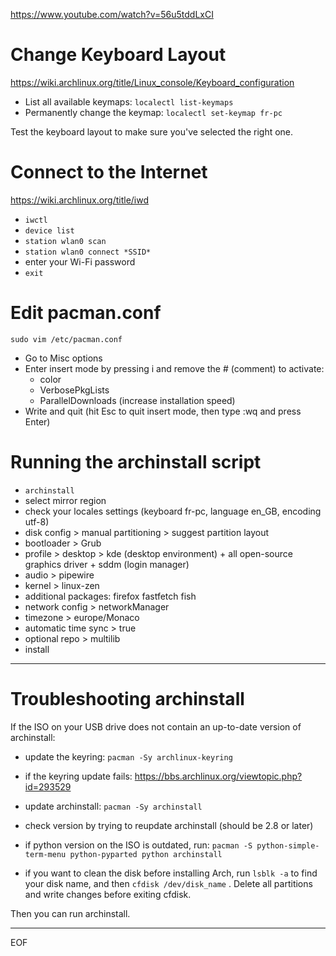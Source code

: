 https://www.youtube.com/watch?v=56u5tddLxCI

# Change Keyboard Layout

https://wiki.archlinux.org/title/Linux_console/Keyboard_configuration

- List all available keymaps: `localectl list-keymaps`
- Permanently change the keymap: `localectl set-keymap fr-pc`

Test the keyboard layout to make sure you've selected the right one.  

# Connect to the Internet

https://wiki.archlinux.org/title/iwd

- `iwctl`
- `device list`
- `station wlan0 scan`
- `station wlan0 connect *SSID*`
- enter your Wi-Fi password
- `exit`

# Edit pacman.conf

`sudo vim /etc/pacman.conf`  

- Go to Misc options
- Enter insert mode by pressing i and remove the # (comment) to activate:
  - color
  - VerbosePkgLists
  - ParallelDownloads (increase installation speed) 
- Write and quit (hit Esc to quit insert mode, then type :wq and press Enter)

# Running the archinstall script

- `archinstall`
- select mirror region 
- check your locales settings (keyboard fr-pc, language en_GB, encoding utf-8)
- disk config > manual partitioning > suggest partition layout
- bootloader > Grub
- profile > desktop > kde (desktop environment) + all open-source graphics driver + sddm (login manager)
- audio > pipewire
- kernel > linux-zen
- additional packages: firefox fastfetch fish
- network config > networkManager
- timezone > europe/Monaco
- automatic time sync > true
- optional repo > multilib
- install

---

# Troubleshooting archinstall

If the ISO on your USB drive does not contain an up-to-date version of archinstall:
- update the keyring: `pacman -Sy archlinux-keyring`
- if the keyring update fails: https://bbs.archlinux.org/viewtopic.php?id=293529

- update archinstall: `pacman -Sy archinstall`
- check version by trying to reupdate archinstall (should be 2.8 or later)

- if python version on the ISO is outdated, run: 
`pacman -S python-simple-term-menu python-pyparted python archinstall`

- if you want to clean the disk before installing Arch, run `lsblk -a` to find your disk name,
  and then `cfdisk /dev/disk_name` . Delete all partitions and write changes before exiting cfdisk.

Then you can run archinstall.

---
EOF
